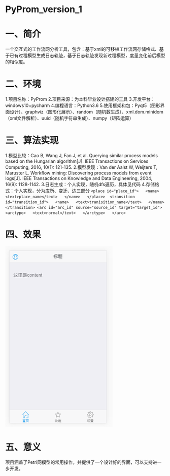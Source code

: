 # PyProm_version_1

# 一、简介
一个交互式的工作流网分析工具，包含：基于xml的可移植工作流网存储格式、基于已有过程模型生成日志轨迹，基于日志轨迹发现新过程模型，度量变化前后模型的相似度。
# 二、环境
1.项目名称：PyProm
2.项目来源：为本科毕业设计搭建的工具
3.开发平台：windows10+pycharm
4.编程语言：Python3.6
5.使用框架和包：Pyqt5（图形界面设计）、graphviz（图形化展示）、random（随机数生成）、xml.dom.minidom（xml文件解析）、uuid（随机字符串生成）、numpy（矩阵运算）
# 三、算法实现
1.模型比较：Cao B, Wang J, Fan J, et al. Querying similar process models based on the Hungarian algorithm[J]. IEEE Transactions on Services Computing, 2016, 10(1): 121-135.
2.模型发现：Van der Aalst W, Weijters T, Maruster L. Workflow mining: Discovering process models from event logs[J]. IEEE Transactions on Knowledge and Data Engineering, 2004, 16(9): 1128-1142.
3.日志生成：个人实现，随机dfs遍历，具体见代码
4.存储格式：个人实现，分为库所、变迁、边三部分
            ```
            <place id="place_id">  
                <name>  
                   <text>place_name</text>  
                </name>  
            </place> 
            <transition id="transition_id">  
                <name>  
                   <text>tranisition_name</text>  
                </name>  
            </transition>
            <arc id="arc_id" source="source_id" target="target_id">  
                <arctype>  
                   <text>normal</text>  
                </arctype>  
            </arc> 
            ```
 # 四、效果
 ![Image text](https://raw.githubusercontent.com/hongmaju/light7Local/master/img/productShow/20170518152848.png)
 # 五、意义
 项目涵盖了Petri网模型的常用操作，并提供了一个设计好的界面，可以支持进一步开发。
